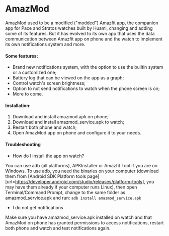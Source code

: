 # AmazMod

AmazMod used to be a modified ("modded") Amazfit app, the companion app for Pace and Stratos watches built by Huami, changing and adding some of its features. But it has evolved to its own app that uses the data communication between Amazfit app on phone and the watch to implement its own notifications system and more.

#### Some features:  
* Brand new notifications system, with the option to use the builtin system or a customized one;  
* Battery log that can be viewed on the app as a graph;  
* Control watch's screen brightness;  
* Option to not send notifications to watch when the phone screen is on;  
* More to come.  

#### Installation:
1. Download and install amazmod.apk on phone;
2. Download and install amazmod_service.apk to watch;
3. Restart both phone and watch;
4. Open AmazMod app on phone and configure it to your needs.
	
#### Troubleshooting
* How do I install the app on watch?  

You can use adb (all platforms), APKInstaller or Amazfit Tool if you are on Windows. To use adb, you need the binaries on your computer (download them from [Android SDK Platform tools page][url=https://developer.android.com/studio/releases/platform-tools], you may have them already if your computer runs Linux), then open Terminal/Command Prompt, change to the same folder as amazmod_service.apk and run: `adb install amazmod_service.apk`

* I do not get notifications  

Make sure you have amazmod_service.apk installed on watch and that AmazMod on phone has granted permissions to access notifications, restart both phone and watch and test notifications again.
